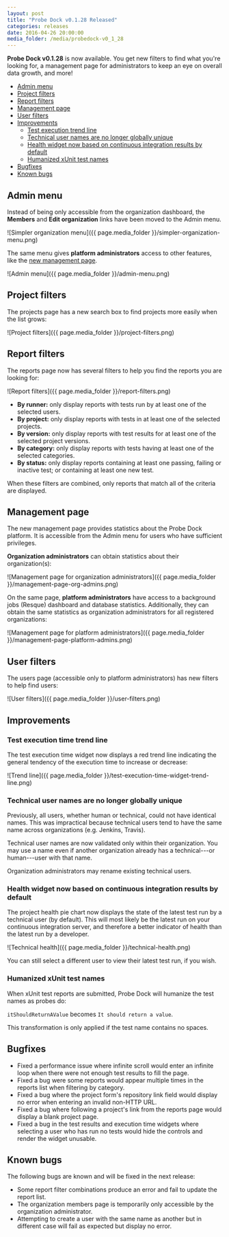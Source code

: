 ```yaml
---
layout: post
title: "Probe Dock v0.1.28 Released"
categories: releases
date: 2016-04-26 20:00:00
media_folder: /media/probedock-v0_1_28
---
```


**Probe Dock v0.1.28** is now available.
You get new filters to find what you're looking for, a management page for administrators to keep an eye on overall data growth, and more!

* [Admin menu](#admin-menu)
* [Project filters](#project-filters)
* [Report filters](#report-filters)
* [Management page](#management-page)
* [User filters](#user-filters)
* [Improvements](#improvements)
  * [Test execution trend line](#test-execution-time-widget-trend-line)
  * [Technical user names are no longer globally unique](#technical-user-names-no-longer-globally-unique)
  * [Health widget now based on continuous integration results by default](#technical-health)
  * [Humanized xUnit test names](#humanized-xunit-test-names)
* [Bugfixes](#bugfixes)
* [Known bugs](#known-bugs)



<a name="admin-menu"></a>

## Admin menu

Instead of being only accessible from the organization dashboard,
the **Members** and **Edit organization** links have been moved to the Admin menu.

![Simpler organization menu]({{ page.media_folder }}/simpler-organization-menu.png)

The same menu gives **platform administrators** access to other features, like the [new management page](#management-page).

![Admin menu]({{ page.media_folder }}/admin-menu.png)



<a name="project-filters"></a>

## Project filters

The projects page has a new search box to find projects more easily when the list grows:

![Project filters]({{ page.media_folder }}/project-filters.png)



<a name="report-filters"></a>

## Report filters

The reports page now has several filters to help you find the reports you are looking for:

![Report filters]({{ page.media_folder }}/report-filters.png)

* **By runner:** only display reports with tests run by at least one of the selected users.
* **By project:** only display reports with tests in at least one of the selected projects.
* **By version:** only display reports with test results for at least one of the selected project versions.
* **By category:** only display reports with tests having at least one of the selected categories.
* **By status:** only display reports containing at least one passing, failing or inactive test; or containing at least one new test.

When these filters are combined, only reports that match all of the criteria are displayed.



<a name="management-page"></a>

## Management page

The new management page provides statistics about the Probe Dock platform.
It is accessible from the Admin menu for users who have sufficient privileges.

**Organization administrators** can obtain statistics about their organization(s):

![Management page for organization administrators]({{ page.media_folder }}/management-page-org-admins.png)

On the same page, **platform administrators** have access to a background jobs (Resque) dashboard and database statistics.
Additionally, they can obtain the same statistics as organization administrators for all registered organizations:

![Management page for platform administrators]({{ page.media_folder }}/management-page-platform-admins.png)




<a name="user-filters"></a>

## User filters

The users page (accessible only to platform administrators) has new filters to help find users:

![User filters]({{ page.media_folder }}/user-filters.png)



<a name="improvements"></a>

## Improvements



<a name="test-execution-time-widget-trend-line"></a>

### Test execution time trend line

The test execution time widget now displays a red trend line indicating the general tendency of the execution time to increase or decrease:

![Trend line]({{ page.media_folder }}/test-execution-time-widget-trend-line.png)



<a name="technical-user-names-no-longer-globally-unique"></a>

### Technical user names are no longer globally unique

Previously, all users, whether human or technical, could not have identical names.
This was impractical because technical users tend to have the same name across organizations (e.g. Jenkins, Travis).

Technical user names are now validated only within their organization.
You may use a name even if another organization already has a technical---or human---user with that name.

Organization administrators may rename existing technical users.



<a name="technical-health"></a>

### Health widget now based on continuous integration results by default

The project health pie chart now displays the state of the latest test run by a technical user (by default).
This will most likely be the latest run on your continuous integration server,
and therefore a better indicator of health than the latest run by a developer.

![Technical health]({{ page.media_folder }}/technical-health.png)

You can still select a different user to view their latest test run, if you wish.



<a name="humanized-xunit-test-names"></a>

### Humanized xUnit test names

When xUnit test reports are submitted, Probe Dock will humanize the test names as probes do:

`itShouldReturnAValue` becomes `It should return a value`.

This transformation is only applied if the test name contains no spaces.



<a name="bugfixes"></a>

## Bugfixes

* Fixed a performance issue where infinite scroll would enter an infinite loop when there were not enough test results to fill the page.
* Fixed a bug were some reports would appear multiple times in the reports list when filtering by category.
* Fixed a bug where the project form's repository link field would display no error when entering an invalid non-HTTP URL.
* Fixed a bug where following a project's link from the reports page would display a blank project page.
* Fixed a bug in the test results and execution time widgets where selecting a user who has run no tests would hide the controls and render the widget unusable.



<a name="known-bugs"></a>

## Known bugs

The following bugs are known and will be fixed in the next release:

* Some report filter combinations produce an error and fail to update the report list.
* The organization members page is temporarily only accessible by the organization administrator.
* Attempting to create a user with the same name as another but in different case will fail as expected but display no error.

